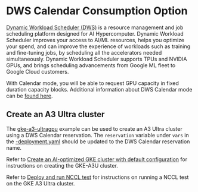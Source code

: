 # DWS Calendar Consumption Option

[Dynamic Workload Scheduler (DWS)](https://cloud.google.com/blog/products/compute/introducing-dynamic-workload-scheduler) is a resource management and job scheduling platform designed for AI Hypercomputer. Dynamic Workload Scheduler improves your access to AI/ML resources, helps you optimize your spend, and can improve the experience of workloads such as training and fine-tuning jobs, by scheduling all the accelerators needed simultaneously. Dynamic Workload Scheduler supports TPUs and NVIDIA GPUs, and brings scheduling advancements from Google ML fleet to Google Cloud customers.

With Calendar mode, you will be able to request GPU capacity in fixed duration capacity blocks. Additional information about DWS Calendar mode can be [found here](https://cloud.google.com/blog/products/compute/introducing-dynamic-workload-scheduler).

## Create an A3 Ultra cluster

The [gke-a3-ultragpu](./examples/gke-a3-ultragpu) example can be used to create an A3 Ultra cluster using a DWS Calendar reservation. The `reservation` variable under `vars` in the [-deployment.yaml](examples/gke-a3-ultragpu/gke-a3-ultragpu-deployment.yaml) should be updated to the DWS Calendar reservation name.

Refer to [Create an AI-optimized GKE cluster with default configuration](https://cloud.google.com/ai-hypercomputer/docs/create/gke-ai-hypercompute#use-cluster-toolkit) for instructions on creating the GKE-A3U cluster.

Refer to [Deploy and run NCCL test](https://cloud.google.com/ai-hypercomputer/docs/create/gke-ai-hypercompute#deploy-run-nccl-tas-test) for instructions on running a NCCL test on the GKE A3 Ultra cluster.

